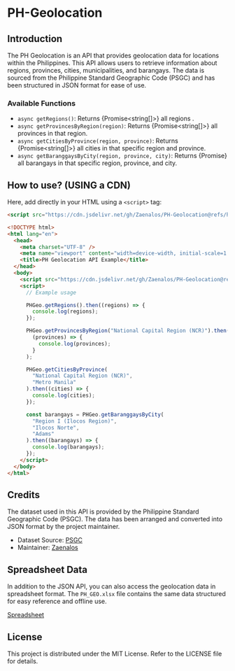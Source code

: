 # PH-Geolocation

## Introduction

The PH Geolocation is an API that provides geolocation data for locations within the Philippines. This API allows users to retrieve information about regions, provinces, cities, municipalities, and barangays. The data is sourced from the Philippine Standard Geographic Code (PSGC) and has been structured in JSON format for ease of use.

### Available Functions

- `async getRegions()`: Returns {Promise<string[]>} all regions .
- `async getProvincesByRegion(region)`: Returns {Promise<string[]>} all provinces in that region.
- `async getCitiesByProvince(region, province)`: Returns {Promise<string[]>} all cities in that specific region and province.
- `async getBaranggaysByCity(region, province, city)`: Returns {Promise<Array>} all barangays in that specific region, province, and city.

## How to use? (USING a CDN)

Here, add directly in your HTML using a `<script>` tag:

```html
<script src="https://cdn.jsdelivr.net/gh/Zaenalos/PH-Geolocation@refs/heads/main/ph-geo.js"></script>
```

```html
<!DOCTYPE html>
<html lang="en">
  <head>
    <meta charset="UTF-8" />
    <meta name="viewport" content="width=device-width, initial-scale=1.0" />
    <title>PH Geolocation API Example</title>
  </head>
  <body>
    <script src="https://cdn.jsdelivr.net/gh/Zaenalos/PH-Geolocation@refs/heads/main/phGeo.js"></script>
    <script>
      // Example usage

      PHGeo.getRegions().then((regions) => {
        console.log(regions);
      });

      PHGeo.getProvincesByRegion("National Capital Region (NCR)").then(
        (provinces) => {
          console.log(provinces);
        }
      );

      PHGeo.getCitiesByProvince(
        "National Capital Region (NCR)",
        "Metro Manila"
      ).then((cities) => {
        console.log(cities);
      });

      const barangays = PHGeo.getBaranggaysByCity(
        "Region I (Ilocos Region)",
        "Ilocos Norte",
        "Adams"
      ).then((barangays) => {
        console.log(barangays);
      });
    </script>
  </body>
</html>
```

## Credits

The dataset used in this API is provided by the Philippine Standard Geographic Code (PSGC). The data has been arranged and converted into JSON format by the project maintainer.

- Dataset Source: [PSGC](https://psa.gov.ph/classification/psgc/)
- Maintainer: [Zaenalos](https://github.com/Zaenalos)

## Spreadsheet Data

In addition to the JSON API, you can also access the geolocation data in spreadsheet format. The `PH_GEO.xlsx` file contains the same data structured for easy reference and offline use.

[Spreadsheet](https://github.com/Zaenalos/PH-Geolocation/blob/main/PH_GEO.xlsx)

## License

This project is distributed under the MIT License. Refer to the LICENSE file for details.
